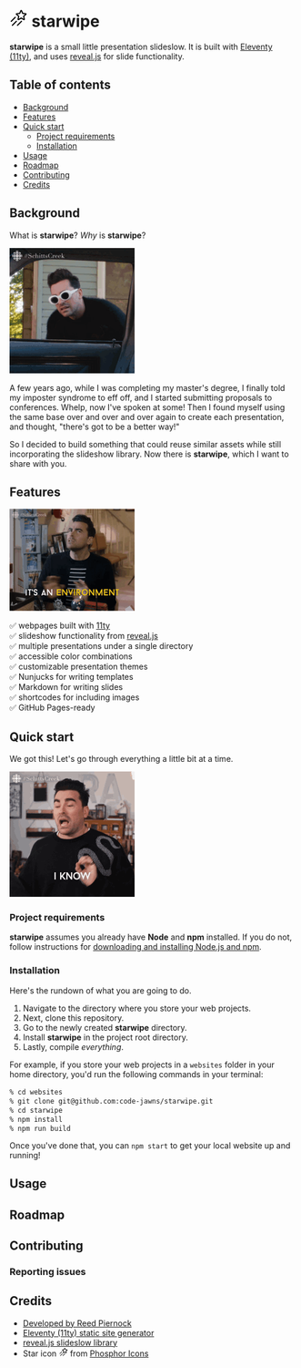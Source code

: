 # <svg xmlns="http://www.w3.org/2000/svg" width="32" height="32" viewBox="0 0 256 256"><path d="M239.37,70.1A13.16,13.16,0,0,0,227.9,61l-37.22-3.15L176.16,24a13.24,13.24,0,0,0-24.31,0L137.33,57.86,100.1,61a13.13,13.13,0,0,0-7.49,23.06l28.16,24-8.43,35.73a13.1,13.1,0,0,0,5,13.58,13.25,13.25,0,0,0,14.63.7l32-19,32,19a13.25,13.25,0,0,0,14.63-.7,13.09,13.09,0,0,0,5-13.58l-8.43-35.73,28.15-24A13.07,13.07,0,0,0,239.37,70.1Zm-43.86,27a13.06,13.06,0,0,0-4.26,13l7.31,31-27.78-16.51a13.24,13.24,0,0,0-13.56,0L129.44,141l7.31-31a13,13,0,0,0-4.25-13L108.24,76.38l32.09-2.72a13.16,13.16,0,0,0,11-7.94L164,36.24l12.64,29.48a13.18,13.18,0,0,0,11,7.94l32.09,2.72ZM85.66,125.66l-56,56a8,8,0,0,1-11.32-11.32l56-56a8,8,0,0,1,11.32,11.32Zm16,56-56,56a8,8,0,0,1-11.32-11.32l56-56a8,8,0,0,1,11.32,11.32Zm72-11.32a8,8,0,0,1,0,11.32l-56,56a8,8,0,0,1-11.32-11.32l56-56A8,8,0,0,1,173.66,170.34Z"></path></svg> starwipe

**starwipe** is a small little presentation slideslow. It is built with [Eleventy (11ty)](https://www.11ty.dev/), and uses [reveal.js](https://revealjs.com/) for slide functionality.

## Table of contents

- [Background](#background)
- [Features](#features)
- [Quick start](#quick-start)
  - [Project requirements](#project-requirements)
  - [Installation](#installation)
- [Usage](#usage)
- [Roadmap](#roadmap)
- [Contributing](#contributing)
- [Credits](#credits)

## Background

What is **starwipe**? _Why_ is **starwipe**?

![David from Schitt’s Creek: What? Why?](./images/david-why.gif)

A few years ago, while I was completing my master's degree, I finally told my imposter syndrome to eff off, and I started submitting proposals to conferences. Whelp, now I've spoken at some! Then I found myself using the same base over and over and over again to create each presentation, and thought, "there's got to be a better way!"

So I decided to build something that could reuse similar assets while still incorporating the slideshow library. Now there is **starwipe**, which I want to share with you.

## Features

![David from Schitt’s Creek: It’s an environment.](./images/david-environment.gif)

✅ webpages built with [11ty](https://www.11ty.dev/)  
✅ slideshow functionality from [reveal.js](https://revealjs.com/)  
✅ multiple presentations under a single directory  
✅ accessible color combinations  
✅ customizable presentation themes  
✅ Nunjucks for writing templates  
✅ Markdown for writing slides  
✅ shortcodes for including images  
✅ GitHub Pages-ready  

## Quick start

We got this! Let's go through everything a little bit at a time.

![David from Schitt’s Creek: I know. It’s a lot to process.](./images/david-process.gif)

### Project requirements

**starwipe** assumes you already have **Node** and **npm** installed. If you do not, follow instructions for [downloading and installing Node.js and npm](https://docs.npmjs.com/downloading-and-installing-node-js-and-npm).

### Installation

Here's the rundown of what you are going to do.

1. Navigate to the directory where you store your web projects.
1. Next, clone this repository.
1. Go to the newly created **starwipe** directory.
1. Install **starwipe** in the project root directory.
1. Lastly, compile _everything_.

For example, if you store your web projects in a `websites` folder in your home directory, you'd run the following commands in your terminal:

```
% cd websites
% git clone git@github.com:code-jawns/starwipe.git
% cd starwipe
% npm install
% npm run build
```

Once you've done that, you can `npm start` to get your local website up and running!

## Usage

## Roadmap

## Contributing

### Reporting issues

### 

## Credits

- [Developed by Reed Piernock](https://reedcodes.com/)
- [Eleventy (11ty) static site generator](https://www.11ty.dev/)
- [reveal.js slideslow library](https://revealjs.com/)
- Star icon <svg xmlns="http://www.w3.org/2000/svg" width="16" height="16" viewBox="0 0 256 256"><path d="M239.37,70.1A13.16,13.16,0,0,0,227.9,61l-37.22-3.15L176.16,24a13.24,13.24,0,0,0-24.31,0L137.33,57.86,100.1,61a13.13,13.13,0,0,0-7.49,23.06l28.16,24-8.43,35.73a13.1,13.1,0,0,0,5,13.58,13.25,13.25,0,0,0,14.63.7l32-19,32,19a13.25,13.25,0,0,0,14.63-.7,13.09,13.09,0,0,0,5-13.58l-8.43-35.73,28.15-24A13.07,13.07,0,0,0,239.37,70.1Zm-43.86,27a13.06,13.06,0,0,0-4.26,13l7.31,31-27.78-16.51a13.24,13.24,0,0,0-13.56,0L129.44,141l7.31-31a13,13,0,0,0-4.25-13L108.24,76.38l32.09-2.72a13.16,13.16,0,0,0,11-7.94L164,36.24l12.64,29.48a13.18,13.18,0,0,0,11,7.94l32.09,2.72ZM85.66,125.66l-56,56a8,8,0,0,1-11.32-11.32l56-56a8,8,0,0,1,11.32,11.32Zm16,56-56,56a8,8,0,0,1-11.32-11.32l56-56a8,8,0,0,1,11.32,11.32Zm72-11.32a8,8,0,0,1,0,11.32l-56,56a8,8,0,0,1-11.32-11.32l56-56A8,8,0,0,1,173.66,170.34Z"></path></svg> from [Phosphor Icons](https://phosphoricons.com/)
